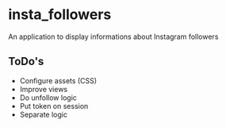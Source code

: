 # insta_followers
An application to display informations about Instagram followers

## ToDo's

- Configure assets (CSS)
- Improve views
- Do unfollow logic
- Put token on session
- Separate logic
